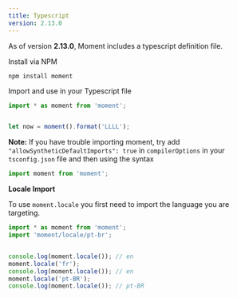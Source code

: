```yaml
---
title: Typescript
version: 2.13.0
---
```


As of version **2.13.0**, Moment includes a typescript definition file.

Install via NPM
```
npm install moment
```

Import and use in your Typescript file
<!-- skip-example -->
```javascript
import * as moment from 'moment';


let now = moment().format('LLLL');
```

**Note:** If you have trouble importing moment, try add ```"allowSyntheticDefaultImports": true``` in ```compilerOptions``` in your ```tsconfig.json``` file and then using the syntax
<!-- skip-example -->
```javascript
import moment from 'moment';
```

**Locale Import**

To use `moment.locale` you first need to import the language you are targeting.

<!-- skip-example -->
```javascript
import * as moment from 'moment';
import 'moment/locale/pt-br';


console.log(moment.locale()); // en
moment.locale('fr');
console.log(moment.locale()); // en
moment.locale('pt-BR');
console.log(moment.locale()); // pt-BR
```
